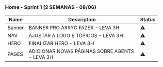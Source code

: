 ### Home - Sprint 1 (2 SEMANAS - 08/06)
| Name | Description | Status |
| ---- | ----------- | ------ |
| Banner | BANNER PRO ARRYO FAZER - LEVA 3H | ⚠ | 
| NAV | AJUSTAR A LOGO E TÓPICOS - LEVA 3H | ⚠ |
| HERO | FINALIZAR HERO - LEVA 3H | ⚠ | 
| PAGES | ADICIONAR NOVAS PÁGINAS SOBRE AGENTS - LEVA 3H | ⚠ | 
